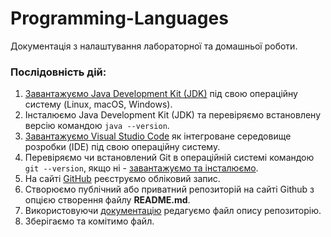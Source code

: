 # Programming-Languages

Документація з налаштування лабораторної та домашньої роботи.

### Послідовність дій:

1. [Завантажуємо Java Development Kit (JDK)](https://www.oracle.com/java/technologies/downloads/)  під свою операційну систему (Linux, macOS, Windows).
2. Інсталюємо Java Development Kit (JDK) та перевіряємо встановлену версію командою `java --version`.
3. [Завантажуємо Visual Studio Code](https://code.visualstudio.com/) як інтегроване середовище розробки (IDE) під свою операційну систему.
4. Перевіряємо чи встановлений Git в операційній системі командою `git --version`, якщо ні - [завантажуємо та інсталюємо](https://git-scm.com/).
5. На сайті [GitHub](https://github.com/) реєструємо обліковий запис.
6. Створюємо публічний або приватний репозиторій на сайті Github з опцією створення файлу **README.md**.
7. Використовуючи [документацію](https://docs.github.com/en/get-started/writing-on-github/getting-started-with-writing-and-formatting-on-github/basic-writing-and-formatting-syntax) редагуємо файл опису репозиторію.
8. Зберігаємо та комітимо файл. 

